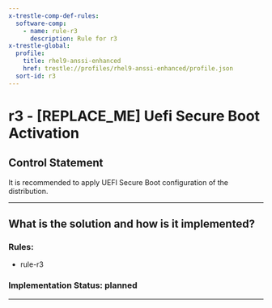```yaml
---
x-trestle-comp-def-rules:
  software-comp:
    - name: rule-r3
      description: Rule for r3
x-trestle-global:
  profile:
    title: rhel9-anssi-enhanced
    href: trestle://profiles/rhel9-anssi-enhanced/profile.json
  sort-id: r3
---
```


# r3 - \[REPLACE_ME\] Uefi Secure Boot Activation

## Control Statement

It is recommended to apply UEFI Secure Boot configuration of the distribution.

______________________________________________________________________

## What is the solution and how is it implemented?

<!-- For implementation status enter one of: implemented, partial, planned, alternative, not-applicable -->

<!-- Note that the list of rules under ### Rules: is read-only and changes will not be captured after assembly to JSON -->

<!-- Add control implementation description here for control: r3 -->

### Rules:

  - rule-r3

### Implementation Status: planned

______________________________________________________________________
